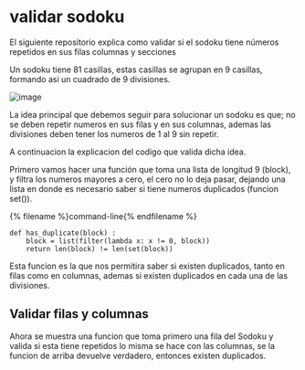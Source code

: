 # validar sodoku
El siguiente repositorio explica como validar si el sodoku tiene números repetidos en sus filas columnas y secciones 

Un sodoku tiene 81 casillas, estas casillas se agrupan en 9 casillas, formando asi un cuadrado de 9 divisiones.

![image](https://user-images.githubusercontent.com/45399791/230791848-18637098-8f32-447d-81e5-d80eacb3ad5e.png)

La idea principal que debemos seguir para solucionar un sodoku es que; no se deben repetir numeros en sus filas y en sus columnas, ademas las divisiones deben tener los numeros de 1 al 9 sin repetir.

A continuacion la explicacion del codigo que valida dicha idea.

Primero vamos hacer una función que toma una lista de longitud 9 (block), y filtra los numeros mayores a cero, el cero no lo deja pasar, dejando una lista en donde es necesario saber si tiene numeros duplicados (funcion set()). 

{% filename %}command-line{% endfilename %}

    def has_duplicate(block) :
        block = list(filter(lambda x: x != 0, block))
        return len(block) != len(set(block))

Esta funcion es la que nos permitira saber si existen duplicados, tanto en filas como en columnas, ademas si existen duplicados en cada una de las divisiones.

## Validar filas y columnas

Ahora se muestra una funcion que toma primero una fila del Sodoku y valida si esta tiene repetidos lo misma se hace con las columnas, se la funcion de arriba devuelve verdadero, entonces existen duplicados.


